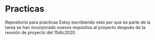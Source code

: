 # Practicas
Repositorio para practicas
Estoy escribiendo esto por que es parte de la tarea
se han incorporado nuevos requisitos al proyecto después de la reunión de proyecto del 15dic2020.
